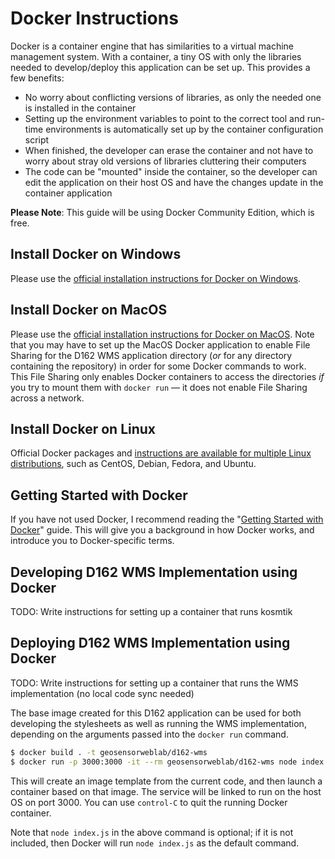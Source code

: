 # Docker Instructions

Docker is a container engine that has similarities to a virtual machine management system. With a container, a tiny OS with only the libraries needed to develop/deploy this application can be set up. This provides a few benefits:

* No worry about conflicting versions of libraries, as only the needed one is installed in the container
* Setting up the environment variables to point to the correct tool and run-time environments is automatically set up by the container configuration script
* When finished, the developer can erase the container and not have to worry about stray old versions of libraries cluttering their computers
* The code can be "mounted" inside the container, so the developer can edit the application on their host OS and have the changes update in the container application

**Please Note**: This guide will be using Docker Community Edition, which is free.

## Install Docker on Windows

Please use the [official installation instructions for Docker on Windows][windows].

[windows]: https://docs.docker.com/docker-for-windows/install/

## Install Docker on MacOS

Please use the [official installation instructions for Docker on MacOS][macos]. Note that you may have to set up the MacOS Docker application to enable File Sharing for the D162 WMS application directory (*or* for any directory containing the repository) in order for some Docker commands to work. This File Sharing only enables Docker containers to access the directories *if* you try to mount them with `docker run` — it does not enable File Sharing across a network.

[macos]: https://docs.docker.com/docker-for-mac/install/

## Install Docker on Linux

Official Docker packages and [instructions are available for multiple Linux distributions][linux], such as CentOS, Debian, Fedora, and Ubuntu.

[linux]: https://docs.docker.com/install/#supported-platforms

## Getting Started with Docker

If you have not used Docker, I recommend reading the "[Getting Started with Docker][getting-started]" guide. This will give you a background in how Docker works, and introduce you to Docker-specific terms.

[getting-started]: https://docs.docker.com/get-started/

## Developing D162 WMS Implementation using Docker

TODO: Write instructions for setting up a container that runs kosmtik

## Deploying D162 WMS Implementation using Docker

TODO: Write instructions for setting up a container that runs the WMS implementation (no local code sync needed)

The base image created for this D162 application can be used for both developing the stylesheets as well as running the WMS implementation, depending on the arguments passed into the `docker run` command.

```sh
$ docker build . -t geosensorweblab/d162-wms
$ docker run -p 3000:3000 -it --rm geosensorweblab/d162-wms node index.js
```

This will create an image template from the current code, and then launch a container based on that image. The service will be linked to run on the host OS on port 3000. You can use `control-C` to quit the running Docker container.

Note that `node index.js` in the above command is optional; if it is not included, then Docker will run `node index.js` as the default command.
